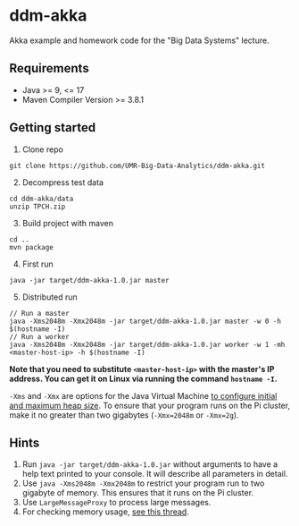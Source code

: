 # ddm-akka
Akka example and homework code for the "Big Data Systems" lecture.

## Requirements
- Java >= 9, <= 17
- Maven Compiler Version >= 3.8.1

## Getting started
1. Clone repo
  ```
  git clone https://github.com/UMR-Big-Data-Analytics/ddm-akka.git
  ```
        
2. Decompress test data
  ```
  cd ddm-akka/data
  unzip TPCH.zip
  ```

3. Build project with maven
  ```
  cd ..
  mvn package
  ```

4. First run
  ```
  java -jar target/ddm-akka-1.0.jar master
  ```

5. Distributed run
  ```
  // Run a master
  java -Xms2048m -Xmx2048m -jar target/ddm-akka-1.0.jar master -w 0 -h $(hostname -I)
  // Run a worker
  java -Xms2048m -Xmx2048m -jar target/ddm-akka-1.0.jar worker -w 1 -mh <master-host-ip> -h $(hostname -I)
  ```
**Note that you need to substitute `<master-host-ip>` with the master's IP address. You can get it on Linux via running the command `hostname -I`.**

`-Xms` and `-Xmx` are options for the Java Virtual Machine [to configure initial and maximum heap size](https://www.ibm.com/docs/en/sdk-java-technology/8?topic=options-xms). To ensure that your program runs on the Pi cluster, make it no greater than two gigabytes (`-Xmx=2048m` or `-Xmx=2g`).

## Hints

1. Run `java -jar target/ddm-akka-1.0.jar` without arguments to have a help text printed to your console. It will describe all parameters in detail.
2. Use `java -Xms2048m -Xmx2048m` to restrict your program run to two gigabyte of memory. This ensures that it runs on the Pi cluster.
3. Use `LargeMessageProxy` to process large messages.
4. For checking memory usage, [see this thread](https://stackoverflow.com/a/62325370).
